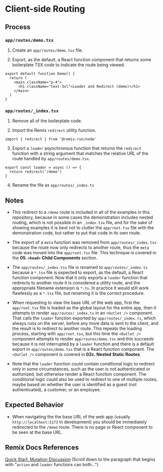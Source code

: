 # Client-side Routing

## Process

### `app/routes/demo.tsx`

1. Create an `app/routes/demo.tsx` file.

2. Export, as the default, a React function component that returns some boilerplate TSX code to indicate the route being viewed.

```tsx
export default function Demo() {
  return (
    <main className="p-4">
      <h1 className="text-3xl">Loader and Redirect (demo)</h1>
    </main>
  )
}
```

### `app/routes/_index.tsx`

1. Remove all of the boilerplate code.

2. Import the Remix `redirect` utility function.

```tsx
import { redirect } from '@remix-run/node'
```

3. Export a `loader` asynchronous function that returns the `redirect` function with a string argument that matches the relative URL of the route handled by `app/routes/demo.tsx`.

```tsx
export const loader = async () => {
  return redirect('/demo')
}
```

4. Rename the file as `app/routes/_index.ts`

## Notes

- This redirect to a `/demo` route is included in all of the examples in this repository, because in some cases the demonstration includes nested routing, which is not possible in an `_index.tsx` file, and for the sake of showing examples it is best not to clutter the `app/root.tsx` file with the demonstration code, but rather to put that code in its own route.

- The export of a `meta` function was removed from `app/routes/_index.tsx` because the route now only redirects to another route, thus the `meta` code was moved into the `app/root.tsx` file. This technique is covered in the **05. `<head>` Child Components** section.

- The `app/routes/_index.tsx` file is renamed to `app/routes/_index.ts` because a `*.tsx` file is expected to export, as the default, a React function component. Now that it only exports a `loader` function that redirects to another route it is considered a utility route, and the appropriate filename extension is `*.ts`. In practice it would still work flawlessly as a `*.tsx` file, but renaming it is the correct procedure.

- When requesting to view the base URL of the web app, first the `app/root.tsx` file is loaded as the global layout for the entire app, then it attempts to render `app/routes/_index.ts` in an `<Outlet />` component. That calls the `loader` function exported by `app/routes/_index.ts`, which always runs on the server, before any more data is sent to the client, and the result is to redirect to another route. This repeats the loading process, starting with `app/root.tsx`, but this time the `<Outlet />` component attempts to render `app/routes/demo.tsx` and this succeeds because it is not interrupted by a `loader` function and there is a default export in `app/routes/demo.tsx` that is a React function component. The `<Outlet />` component is covered in **02c. Nested Static Routes**.

- Note that the `loader` function could contain conditional logic to redirect only in some circumstances, such as the user is not authenticated or authorized, but otherwise render a React function component. The conditional logic could also be used to redirect to one of multiple routes, maybe based on whether the user is identified as a guest (not authenticated), a customer, or an employee.

## Expected Behavior

- When navigating the the base URL of the web app (usually `http://localhost:5173` in development) you should be immediately redirected to the `/demo` route. There is no page or React component to be seen at the base URL.

## Remix Docs References

[Quick Start: Mutation Discussion](https://remix.run/docs/en/main/start/tutorial#mutation-discussion) (Scroll down to the paragraph that begins with "`action` and `loader` functions can both...")
